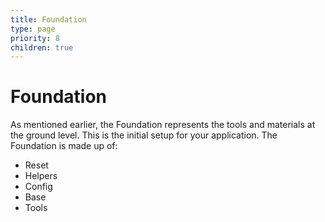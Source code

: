 ```yaml
---
title: Foundation
type: page
priority: 8
children: true
---
```


Foundation
==========

<!-- Nicktique: `the` appears too many times in this first paragraph -->

As mentioned earlier, the Foundation represents the tools and materials at the ground level. This is the initial setup for your application. The Foundation is made up of:

- Reset
- Helpers
- Config
- Base
- Tools
